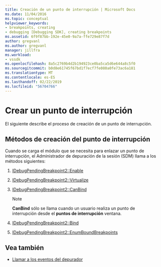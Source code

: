 ```yaml
---
title: Creación de un punto de interrupción | Microsoft Docs
ms.date: 11/04/2016
ms.topic: conceptual
helpviewer_keywords:
- breakpoints, creating
- debugging [Debugging SDK], creating breakpoints
ms.assetid: 6f9f87bb-192e-45e0-9a7a-ffe729e87f7d
author: gregvanl
ms.author: gregvanl
manager: jillfra
ms.workload:
- vssdk
ms.openlocfilehash: 8a5c2769b4d2b194923ce0ba5ca5d6e644a8c5f0
ms.sourcegitcommit: b0d8e61745f67bd1f7ecf7fe080a0fe73ac6a181
ms.translationtype: MT
ms.contentlocale: es-ES
ms.lasthandoff: 02/22/2019
ms.locfileid: "56704766"
---
```

# <a name="create-a-breakpoint"></a>Crear un punto de interrupción
El siguiente describe el proceso de creación de un punto de interrupción.

## <a name="methods-in-breakpoint-creation"></a>Métodos de creación del punto de interrupción
 Cuando se carga el módulo que se necesita para enlazar un punto de interrupción, el Administrador de depuración de la sesión (SDM) llama a los métodos siguientes:

1.  [IDebugPendingBreakpoint2::Enable](../../extensibility/debugger/reference/idebugpendingbreakpoint2-enable.md)

2.  [IDebugPendingBreakpoint2::Virtualize](../../extensibility/debugger/reference/idebugpendingbreakpoint2-virtualize.md)

3.  [IDebugPendingBreakpoint2::CanBind](../../extensibility/debugger/reference/idebugpendingbreakpoint2-canbind.md)

    > [!NOTE]
    >  **CanBind** sólo se llama cuando un usuario realiza un punto de interrupción desde el **puntos de interrupción** ventana.

4.  [IDebugPendingBreakpoint2::Bind](../../extensibility/debugger/reference/idebugpendingbreakpoint2-bind.md)

5.  [IDebugPendingBreakpoint2::EnumBoundBreakpoints](../../extensibility/debugger/reference/idebugpendingbreakpoint2-enumboundbreakpoints.md)

## <a name="see-also"></a>Vea también
- [Llamar a los eventos del depurador](../../extensibility/debugger/calling-debugger-events.md)